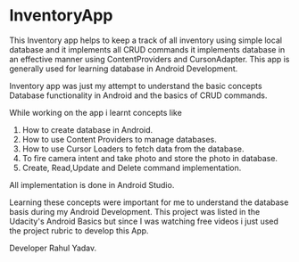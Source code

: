 # InventoryApp
This Inventory app helps to keep a track of all inventory using simple local database and it implements all CRUD commands it implements database in an effective manner using ContentProviders and CursonAdapter.
This app is generally used for learning database in Android Development.


Inventory app was just my attempt to understand the basic concepts Database functionality in Android and the basics of CRUD commands.

While working on the app i learnt concepts like

1. How to create database in Android.
2. How to use Content Providers to manage databases.
3. How to use Cursor Loaders to fetch data from the database.
4. To fire camera intent and take photo and store the photo in database.
5. Create, Read,Update and Delete command implementation.

All implementation is done in Android Studio.

Learning these concepts were important for me to understand the database basis during my Android Development.
This project was listed in the Udacity's Android Basics but since I was watching free videos i just used the project rubric to develop this App. 

Developer Rahul Yadav.
